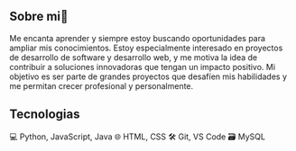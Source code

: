 ## Sobre mi👋
Me encanta aprender y siempre estoy buscando oportunidades para ampliar mis conocimientos. 
Estoy especialmente interesado en proyectos de desarrollo de software y desarrollo web, y 
me motiva la idea de contribuir a soluciones innovadoras que tengan un impacto positivo. 
Mi objetivo es ser parte de grandes proyectos que desafíen mis habilidades y me permitan 
crecer profesional y personalmente.

## Tecnologias
💻 Python, JavaScript, Java
🌐 HTML, CSS
🛠️ Git, VS Code
🗃️ MySQL


<!--
**Latooo/Latooo** is a ✨ _special_ ✨ repository because its `README.md` (this file) appears on your GitHub profile.

Here are some ideas to get you started:

- 🔭 I’m currently studying in Campuslands
- 🌱 I’m currently learning programming
- 💬 Ask me about ...
- 📫 How to reach me: daniellatorre600@gmail.com
- 😄 Pronouns: Lato
-->
